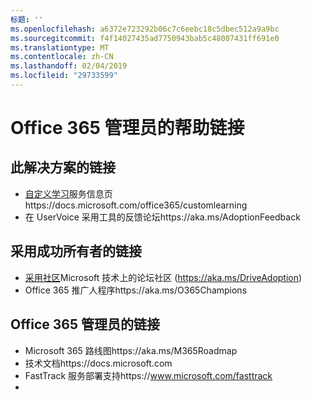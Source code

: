 ```yaml
---
标题: ''
ms.openlocfilehash: a6372e723292b06c7c6eebc18c5dbec512a9a9bc
ms.sourcegitcommit: f4f14027435ad7750943bab5c48007431ff691e0
ms.translationtype: MT
ms.contentlocale: zh-CN
ms.lasthandoff: 02/04/2019
ms.locfileid: "29733599"
---
```

# <a name="helpful-links-for-office-365-administrators"></a>Office 365 管理员的帮助链接

## <a name="links-for-this-solution"></a>此解决方案的链接

- [自定义学习](https://docs.microsoft.com/office365/customlearning)服务信息页https://docs.microsoft.com/office365/customlearning
- 在 UserVoice 采用工具的反馈论坛https://aka.ms/AdoptionFeedback 

## <a name="links-for-adoption-success-owners"></a>采用成功所有者的链接
- [采用社区](https://aka.ms/DriveAdoption)Microsoft 技术上的论坛社区 (https://aka.ms/DriveAdoption)
- Office 365 推广人程序https://aka.ms/O365Champions 

## <a name="links-for-office-365-administrators"></a>Office 365 管理员的链接
- Microsoft 365 路线图https://aka.ms/M365Roadmap
- 技术文档https://docs.microsoft.com
- FastTrack 服务部署支持https://www.microsoft.com/fasttrack
- 
